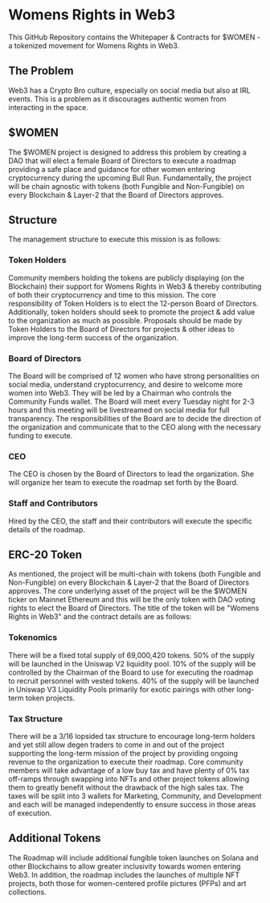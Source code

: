 # Womens Rights in Web3

This GitHub Repository contains the Whitepaper & Contracts for $WOMEN - a tokenized movement for Womens Rights in Web3.

## The Problem

Web3 has a Crypto Bro culture, especially on social media but also at IRL events. This is a problem as it discourages authentic women from interacting in the space.

## $WOMEN

The $WOMEN project is designed to address this problem by creating a DAO that will elect a female Board of Directors to execute a roadmap providing a safe place and guidance for other women entering cryptocurrency during the upcoming Bull Run. Fundamentally, the project will be chain agnostic with tokens (both Fungible and Non-Fungible) on every Blockchain & Layer-2 that the Board of Directors approves.

## Structure

The management structure to execute this mission is as follows:

### Token Holders

Community members holding the tokens are publicly displaying (on the Blockchain) their support for Womens Rights in Web3 & thereby contributing of both their cryptocurrency and time to this mission. The core responsibility of Token Holders is to elect the 12-person Board of Directors. Additionally, token holders should seek to promote the project & add value to the organization as much as possible. Proposals should be made by Token Holders to the Board of Directors for projects & other ideas to improve the long-term success of the organization.

### Board of Directors

The Board will be comprised of 12 women who have strong personalities on social media, understand cryptocurrency, and desire to welcome more women into Web3. They will be led by a Chairman who controls the Community Funds wallet. The Board will meet every Tuesday night for 2-3 hours and this meeting will be livestreamed on social media for full transparency. The responsibilities of the Board are to decide the direction of the organization and communicate that to the CEO along with the necessary funding to execute.

### CEO

The CEO is chosen by the Board of Directors to lead the organization. She will organize her team to execute the roadmap set forth by the Board.

### Staff and Contributors

Hired by the CEO, the staff and their contributors will execute the specific details of the roadmap.

## ERC-20 Token

As mentioned, the project will be multi-chain with tokens (both Fungible and Non-Fungible) on every Blockchain & Layer-2 that the Board of Directors approves. The core underlying asset of the project will be the $WOMEN ticker on Mainnet Ethereum and this will be the only token with DAO voting rights to elect the Board of Directors. The title of the token will be "Womens Rights in Web3" and the contract details are as follows:

### Tokenomics

There will be a fixed total supply of 69,000,420 tokens. 50% of the supply will be launched in the Uniswap V2 liquidity pool. 10% of the supply will be controlled by the Chairman of the Board to use for executing the roadmap to recruit personnel with vested tokens. 40% of the supply will be launched in Uniswap V3 Liquidity Pools primarily for exotic pairings with other long-term token projects.

### Tax Structure

There will be a 3/16 lopsided tax structure to encourage long-term holders and yet still allow degen traders to come in and out of the project supporting the long-term mission of the project by providing ongoing revenue to the organization to execute their roadmap. Core community members will take advantage of a low buy tax and have plenty of 0% tax off-ramps through swapping into NFTs and other project tokens allowing them to greatly benefit without the drawback of the high sales tax. The taxes will be split into 3 wallets for Marketing, Community, and Development and each will be managed independently to ensure success in those areas of execution.

## Additional Tokens

The Roadmap will include additional fungible token launches on Solana and other Blockchains to allow greater inclusivity towards women entering Web3. In addition, the roadmap includes the launches of multiple NFT projects, both those for women-centered profile pictures (PFPs) and art collections.
